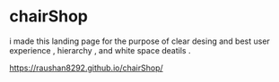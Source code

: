 # chairShop
i made this landing page for the purpose of  clear desing and best user experience , hierarchy , and white space deatils .




https://raushan8292.github.io/chairShop/
